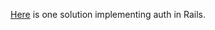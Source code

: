 <a href="https://github.com/sf-wdi-27-28/rails_blog_app">Here</a> is one solution implementing auth in Rails.
